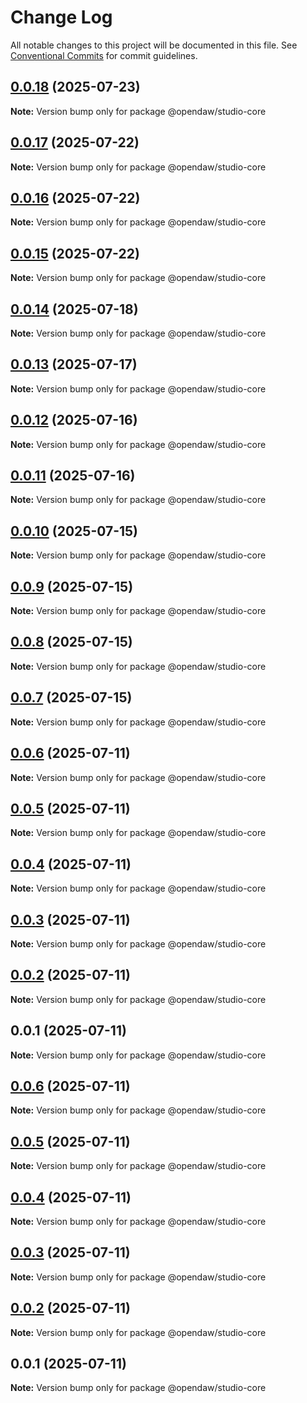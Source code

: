 # Change Log

All notable changes to this project will be documented in this file.
See [Conventional Commits](https://conventionalcommits.org) for commit guidelines.

## [0.0.18](https://github.com/andremichelle/openDAW/compare/@opendaw/studio-core@0.0.17...@opendaw/studio-core@0.0.18) (2025-07-23)

**Note:** Version bump only for package @opendaw/studio-core

## [0.0.17](https://github.com/andremichelle/openDAW/compare/@opendaw/studio-core@0.0.16...@opendaw/studio-core@0.0.17) (2025-07-22)

**Note:** Version bump only for package @opendaw/studio-core

## [0.0.16](https://github.com/andremichelle/openDAW/compare/@opendaw/studio-core@0.0.15...@opendaw/studio-core@0.0.16) (2025-07-22)

**Note:** Version bump only for package @opendaw/studio-core

## [0.0.15](https://github.com/andremichelle/openDAW/compare/@opendaw/studio-core@0.0.14...@opendaw/studio-core@0.0.15) (2025-07-22)

**Note:** Version bump only for package @opendaw/studio-core

## [0.0.14](https://github.com/andremichelle/openDAW/compare/@opendaw/studio-core@0.0.13...@opendaw/studio-core@0.0.14) (2025-07-18)

**Note:** Version bump only for package @opendaw/studio-core

## [0.0.13](https://github.com/andremichelle/openDAW/compare/@opendaw/studio-core@0.0.12...@opendaw/studio-core@0.0.13) (2025-07-17)

**Note:** Version bump only for package @opendaw/studio-core

## [0.0.12](https://github.com/andremichelle/openDAW/compare/@opendaw/studio-core@0.0.11...@opendaw/studio-core@0.0.12) (2025-07-16)

**Note:** Version bump only for package @opendaw/studio-core

## [0.0.11](https://github.com/andremichelle/openDAW/compare/@opendaw/studio-core@0.0.10...@opendaw/studio-core@0.0.11) (2025-07-16)

**Note:** Version bump only for package @opendaw/studio-core

## [0.0.10](https://github.com/andremichelle/openDAW/compare/@opendaw/studio-core@0.0.9...@opendaw/studio-core@0.0.10) (2025-07-15)

**Note:** Version bump only for package @opendaw/studio-core

## [0.0.9](https://github.com/andremichelle/openDAW/compare/@opendaw/studio-core@0.0.8...@opendaw/studio-core@0.0.9) (2025-07-15)

**Note:** Version bump only for package @opendaw/studio-core

## [0.0.8](https://github.com/andremichelle/openDAW/compare/@opendaw/studio-core@0.0.7...@opendaw/studio-core@0.0.8) (2025-07-15)

**Note:** Version bump only for package @opendaw/studio-core

## [0.0.7](https://github.com/andremichelle/openDAW/compare/@opendaw/studio-core@0.0.6...@opendaw/studio-core@0.0.7) (2025-07-15)

**Note:** Version bump only for package @opendaw/studio-core

## [0.0.6](https://github.com/andremichelle/openDAW/compare/@opendaw/studio-core@0.0.5...@opendaw/studio-core@0.0.6) (2025-07-11)

**Note:** Version bump only for package @opendaw/studio-core

## [0.0.5](https://github.com/andremichelle/openDAW/compare/@opendaw/studio-core@0.0.4...@opendaw/studio-core@0.0.5) (2025-07-11)

**Note:** Version bump only for package @opendaw/studio-core

## [0.0.4](https://github.com/andremichelle/openDAW/compare/@opendaw/studio-core@0.0.3...@opendaw/studio-core@0.0.4) (2025-07-11)

**Note:** Version bump only for package @opendaw/studio-core

## [0.0.3](https://github.com/andremichelle/openDAW/compare/@opendaw/studio-core@0.0.2...@opendaw/studio-core@0.0.3) (2025-07-11)

**Note:** Version bump only for package @opendaw/studio-core

## [0.0.2](https://github.com/andremichelle/openDAW/compare/@opendaw/studio-core@0.0.1...@opendaw/studio-core@0.0.2) (2025-07-11)

**Note:** Version bump only for package @opendaw/studio-core

## 0.0.1 (2025-07-11)

**Note:** Version bump only for package @opendaw/studio-core

## [0.0.6](https://github.com/andremichelle/opendaw-turbo/compare/@opendaw/studio-core@0.0.5...@opendaw/studio-core@0.0.6) (2025-07-11)

**Note:** Version bump only for package @opendaw/studio-core

## [0.0.5](https://github.com/andremichelle/opendaw-turbo/compare/@opendaw/studio-core@0.0.4...@opendaw/studio-core@0.0.5) (2025-07-11)

**Note:** Version bump only for package @opendaw/studio-core

## [0.0.4](https://github.com/andremichelle/opendaw-turbo/compare/@opendaw/studio-core@0.0.3...@opendaw/studio-core@0.0.4) (2025-07-11)

**Note:** Version bump only for package @opendaw/studio-core

## [0.0.3](https://github.com/andremichelle/opendaw-turbo/compare/@opendaw/studio-core@0.0.2...@opendaw/studio-core@0.0.3) (2025-07-11)

**Note:** Version bump only for package @opendaw/studio-core

## [0.0.2](https://github.com/andremichelle/opendaw-turbo/compare/@opendaw/studio-core@0.0.1...@opendaw/studio-core@0.0.2) (2025-07-11)

**Note:** Version bump only for package @opendaw/studio-core

## 0.0.1 (2025-07-11)

**Note:** Version bump only for package @opendaw/studio-core
